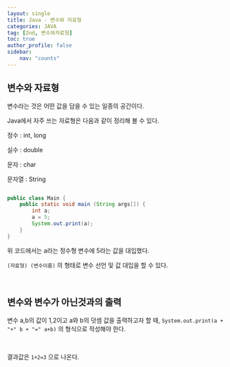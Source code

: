 ```yaml
---
layout: single
title: Java - 변수와 자료형
categories: JAVA
tag: [2nd, 변수와자료형]
toc: true
author_profile: false
sidebar:
    nav: "counts"
---
```


## 변수와 자료형
변수라는 것은 어떤 값을 담을 수 있는 일종의 공간이다.

Java에서 자주 쓰는 자료형은 다음과 같이 정리해 볼 수 있다.

정수 : int, long

실수 : double

문자 : char

문자열 : String

```java

public class Main {
    public static void main (String args[]) {
        int a;
        a = 5;
        System.out.print(a);
    }
}
```

위 코드에서는 a라는 정수형 변수에 5라는 값을 대입했다.

`(자료형) (변수이름)` 의 형태로 변수 선언 및 값 대입을 할 수 있다.

<br>


## 변수와 변수가 아닌것과의 출력
변수 a,b의 값이 1,2이고 a와 b의 덧셈 값을 출력하고자 할 때,
`System.out.print(a + "+" b + "=" a+b)` 의 형식으로 작성해야 한다.

<br>

결과값은 `1+2=3` 으로 나온다.